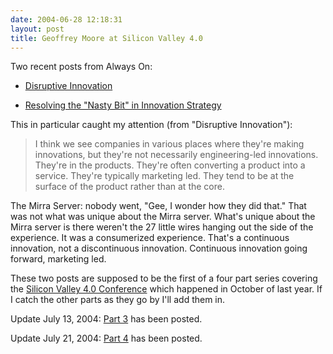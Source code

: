 ```yaml
---
date: 2004-06-28 12:18:31
layout: post
title: Geoffrey Moore at Silicon Valley 4.0
---
```


Two recent posts from Always On:




  * [Disruptive Innovation](http://www.alwayson-network.com/comments.php?id=P4470_0_3_0_C)


  * [Resolving the "Nasty Bit" in Innovation Strategy](http://www.alwayson-network.com/comments.php?id=P4471_0_1_0_C)


This in particular caught my attention (from "Disruptive Innovation"):





> I think we see companies in various places where they're making innovations, but they're not necessarily engineering-led innovations. They're in the products. They're often converting a product into a service. They're typically marketing led. They tend to be at the surface of the product rather than at the core.

The Mirra Server: nobody went, "Gee, I wonder how they did that." That was not what was unique about the Mirra server. What's unique about the Mirra server is there weren't the 27 little wires hanging out the side of the experience. It was a consumerized experience. That's a continuous innovation, not a discontinuous innovation. Continuous innovation going forward, marketing led.





These two posts are supposed to be the first of a four part series covering the [Silicon Valley 4.0 Conference](http://www.churchillclub.org/eventDetail.jsp?EVT_ID=611) which happened in October of last year. If I catch the other parts as they go by I'll add them in.





Update July 13, 2004: [Part 3](http://www.alwayson-network.com/comments.php?id=P4472_0_1_0_C) has been posted.





Update July 21, 2004: [Part 4](http://www.alwayson-network.com/comments.php?id=P4481_0_4_0_C) has been posted.
